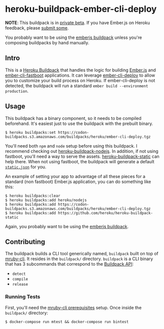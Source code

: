 # heroku-buildpack-ember-cli-deploy
**NOTE**: This buildpack is in [private beta](https://devcenter.heroku.com/articles/heroku-beta-features#private-beta). If you have Ember.js on Heroku feedback, please [submit some](http://help.heroku.com/new/single-page-apps).

You probably want to be using the [emberjs buildpack](https://github.com/heroku/heroku-buildpack-emberjs) unless you're composing buildpacks by hand manually.

## Intro

This is a [Heroku Buildpack](http://devcenter.heroku.com/articles/buildpacks) that handles the logic for building [Ember.js](http://emberjs.com/) and [ember-cli-fastboot](https://github.com/tildeio/ember-cli-fastboot) applications. It can leverage [ember-cli-deploy](http://ember-cli.com/ember-cli-deploy/) to allow you to customize your build process on Heroku. If ember-cli-deploy is not detected, the buildpack will run a standard `ember build --environment production`.

## Usage

This buildpack has a binary component, so it needs to be compiled beforehand. It's easiest just to use the buildpack with the prebuilt binary.

```
$ heroku buildpacks:set https://codon-buildpacks.s3.amazonaws.com/buildpacks/heroku/ember-cli-deploy.tgz
```

You'll need both `npm` and `node` setup before using this buildpack. I recommend checking out [heroku-buildpack-nodejs](https://github.com/heroku/heroku-buildpack-nodejs). In addition, if not using fastboot, you'll need a way to serve the assets. [heroku-buildpack-static](https://github.com/heroku/heroku-buildpack-static) can help there. When not using fastboot, the buildpack will generate a default [`static.json`](https://github.com/heroku/heroku-buildpack-static#configuration) for you.

An example of setting your app to advantage of all these pieces for a standard (non fastboot)  Ember.js application, you can do something like this:

```
$ heroku buildpacks:clear
$ heroku buildpacks:add heroku/nodejs
$ heroku buildpacks:add https://codon-buildpacks.s3.amazonaws.com/buildpacks/heroku/ember-cli-deploy.tgz
$ heroku buildpacks:add https://github.com/heroku/heroku-buildpack-static
```

Again, you probably want to be using the [emberjs buildpack](https://github.com/heroku/heroku-buildpack-emberjs).

## Contributing

The buildpack builds a CLI tool generically named, `buildpack` built on top of [mruby-cli](https://github.com/hone/mruby-cli). It resides in the `buildpack/` directory. `buildpack` is a CLI binary that has 3 subcommands that correspond to the [Buildpack API](https://devcenter.heroku.com/articles/buildpack-api):

* `detect`
* `compile`
* `release`

### Running Tests

First, you'll need the [mruby-cli prerequisites](https://github.com/hone/mruby-cli#prerequisites) setup. Once inside the `buildpack/` directory:

```
$ docker-compose run mtest && docker-compose run bintest
```
